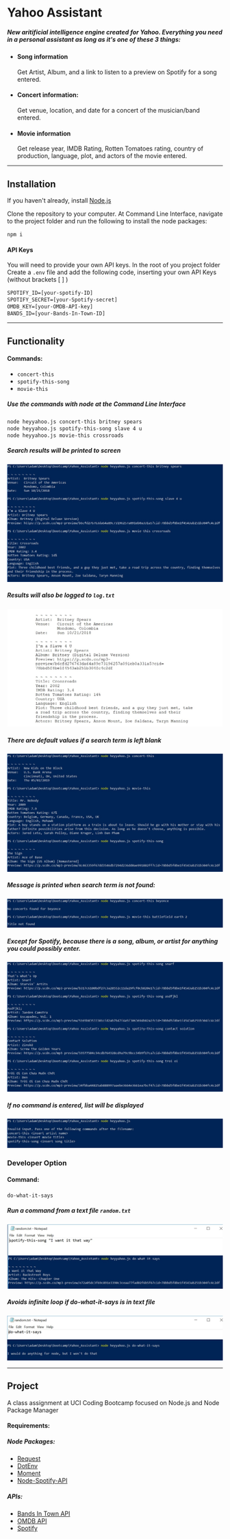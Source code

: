 # Yahoo Assistant  

##### New aritificial intelligence engine created for Yahoo. Everything you need in a personal assistant as long as it's one of these 3 things:

- #### Song information 
  Get Artist, Album, and a link to listen to a preview on Spotify for a song entered.

- #### Concert information:
  Get venue, location, and date for a concert of the musician/band entered.

- #### Movie information
  Get release year, IMDB Rating, Rotten Tomatoes rating, country of production, language, plot, and actors of the movie entered.

----------

## Installation

If you haven't already, install [Node.js](https://nodejs.org/en/download/)

Clone the repository to your computer. At Command Line Interface, navigate to the project folder and run the following to install the node packages:

 `````````shell
 npm i
 `````````

#### API Keys

You will need to provide your own API keys. In the root of you project folder Create a `.env` file and add the following code, inserting your own API Keys (without brackets [ ] )

 `````````
SPOTIFY_ID=[your-spotify-ID]
SPOTIFY_SECRET=[your-Spotify-secret]
OMDB_KEY=[your-OMDB-API-key]
BANDS_ID=[your-Bands-In-Town-ID]
 `````````

----------

## Functionality

#### Commands:
 - `concert-this`
 - `spotify-this-song`
 - `movie-this`

##### Use the commands with node at the Command Line Interface

 ```shell
 node heyyahoo.js concert-this britney spears
 node heyyahoo.js spotify-this-song slave 4 u
 node heyyahoo.js movie-this crossroads
 ```
##### Search results will be printed to screen
![screenshot](./images/screen1.jpg)
##### Results will also be logged to `log.txt`
![screenshot](./images/screen2.jpg)
##### There are default values if a search term is left blank
![screenshot](./images/screen3.jpg)
##### Message is printed when search term is not found:
![screenshot](./images/screen4.jpg)
##### Except for Spotify, because there is a song, album, or artist for anything you could possibly enter.
![screenshot](./images/screen5.jpg)
##### If no command is entered, list will be displayed
![screenshot](./images/screen6.jpg)

### Developer Option

#### Command:
`do-what-it-says`
##### Run a command from a text file `random.txt`
![screenshot](./images/screen7.jpg)
##### Avoids infinite loop if do-what-it-says is in text file
![screenshot](./images/screen8.jpg)


----------

## Project
A class assignment at UCI Coding Bootcamp focused on Node.js and Node Package Manager

#### Requirements:

##### Node Packages:
- [Request](https://www.npmjs.com/package/request)
- [DotEnv](https://www.npmjs.com/package/dotenv)
- [Moment](https://www.npmjs.com/package/moment)
- [Node-Spotify-API](https://www.npmjs.com/package/node-spotify-api) 

##### APIs:
- [Bands In Town API](http://www.artists.bandsintown.com/bandsintown-api)
- [OMDB API](http://www.omdbapi.com)
- [Spotify](https://developer.spotify.com/)
